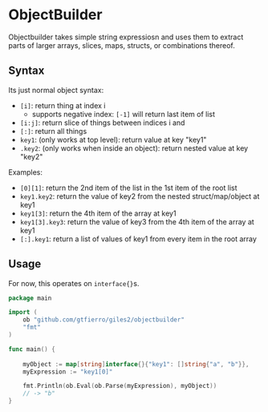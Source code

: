 # ObjectBuilder

Objectbuilder takes simple string expressiosn and uses them to extract parts of
larger arrays, slices, maps, structs, or combinations thereof.


## Syntax

Its just normal object syntax:

* `[i]`: return thing at index i
    * supports negative index: `[-1]` will return last item of list
* `[i:j]`: return slice of things between indices i and 
* `[:]`: return all things
* `key1`: (only works at top level): return value at key "key1"
* `.key2`: (only works when inside an object): return nested value at key "key2"

Examples:

* `[0][1]`: return the 2nd item of the list in the 1st item of the root list
* `key1.key2`: return the value of key2 from the nested struct/map/object at key1
* `key1[3]`: return the 4th item of the array at key1
* `key1[3].key3`: return the value of key3 from the 4th item of the array at key1
* `[:].key1`: return a list of values of key1 from every item in the root array

## Usage

For now, this operates on `interface{}`s.


```go
package main

import (
    ob "github.com/gtfierro/giles2/objectbuilder"
    "fmt"
)

func main() {
    
    myObject := map[string]interface{}{"key1": []string{"a", "b"}},
    myExpression := "key1[0]"

    fmt.Println(ob.Eval(ob.Parse(myExpression), myObject))
    // -> "b"
}

```
